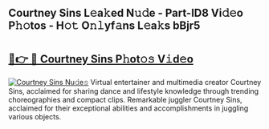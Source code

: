## Courtney Sins L𝚎a𝚔ed N𝚞𝚍e - Part-ID8 Vi𝚍𝚎o P𝚑𝚘tos - H𝚘𝚝 O𝚗𝚕yf𝚊ns L𝚎a𝚔s bBjr5

# <h2><a href="http://kfdl4x.oniu.top/?m=Courtney+Sins">🔗👉 🔴 Courtney Sins P𝚑ot𝚘𝚜 V𝚒d𝚎o</a></h2>

[![Courtney Sins Nu𝚍e𝚜](https://i.imgur.com/0qMVB7G.gif)](http://kfdl4x.oniu.top/?m=Courtney+Sins)
Virtual entertainer and multimedia creator Courtney Sins, acclaimed for sharing dance and lifestyle knowledge through trending choreographies and compact clips. Remarkable juggler Courtney Sins, acclaimed for their exceptional abilities and accomplishments in juggling various objects.  
